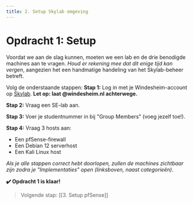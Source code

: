```yaml
---
title: 2. Setup Skylab omgeving
---
```

# Opdracht 1: Setup
Voordat we aan de slag kunnen, moeten we een lab en de drie benodigde machines aan te vragen. _Houd er rekening mee dat dit enige tijd kan vergen_, aangezien het een handmatige handeling van het Skylab-beheer betreft. 

Volg de onderstaande stappen:
**Stap 1:** Log in met je Windesheim-account  op [Skylab](https://skylab.windesheim.nl). **Let op: laat @windesheim.nl achterwege.**

**Stap 2:** Vraag een SE-lab aan.

**Stap 3:** Voer je studentnummer in bij "Group Members" (voeg jezelf toe!).

**Stap 4:**  Vraag 3 hosts aan:
- Een pfSense-firewall
- Een Debian 12 serverhost
- Een Kali Linux host

*Als je alle stappen correct hebt doorlopen, zullen de machines zichtbaar zijn zodra je "Implementaties" open (linksboven, naast categorieën)*.

**✔️ Opdracht 1 is klaar!**

> Volgende stap: [[3. Setup pfSense]]